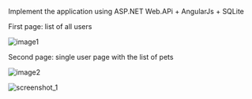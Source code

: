 Implement the application
using ASP.NET Web.APi + AngularJs + SQLite
 
First page: list of all users

![image1](https://cloud.githubusercontent.com/assets/8517032/26749565/721731da-4816-11e7-84bf-634f02329284.jpg)

Second page: single user page with the list of pets

![image2](https://cloud.githubusercontent.com/assets/8517032/26749569/79bd11a2-4816-11e7-8e87-3f10ac3b0072.png)

![screenshot_1](https://cloud.githubusercontent.com/assets/8517032/26749617/a7592384-4817-11e7-9099-7db24aa2914d.png)

